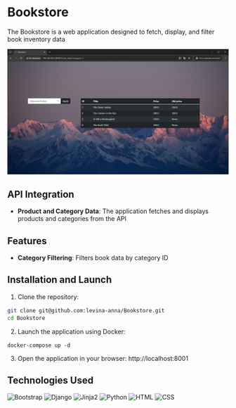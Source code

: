 # Bookstore

The Bookstore is a web application designed to fetch, display, and filter book inventory data

![Screenshot](https://github.com/levina-anna/levina-anna.github.io/raw/main/images/Bookstore.png)

## API Integration

- **Product and Category Data**: The application fetches and displays products and categories from the API

## Features

- **Category Filtering**: Filters book data by category ID

## Installation and Launch

1. Clone the repository:
```bash
git clone git@github.com:levina-anna/Bookstore.git
cd Bookstore
```
2. Launch the application using Docker:
```
docker-compose up -d
```
3. Open the application in your browser: http://localhost:8001

## Technologies Used

![Bootstrap](https://img.shields.io/badge/Bootstrap-5.0.0-7952B3?logo=bootstrap&logoColor=white&style=flat-square)
![Django](https://img.shields.io/badge/Django-4.2.5-092E20?logo=django&logoColor=white&style=flat-square)
![Jinja2](https://img.shields.io/badge/Jinja2-3.1.2-0C4B33?style=flat-square)
![Python](https://img.shields.io/badge/Python-3.11-3776AB?logo=python&logoColor=white&style=flat-square)
![HTML](https://img.shields.io/badge/HTML-E34F26?logo=html5&logoColor=white&style=flat-square)
![CSS](https://img.shields.io/badge/CSS-1572B6?logo=css3&logoColor=white&style=flat-square)
